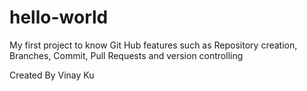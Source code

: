 # hello-world
My first project to know Git Hub features such as Repository creation, Branches, Commit, Pull Requests and version controlling

Created By Vinay Ku
